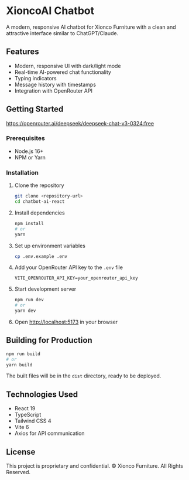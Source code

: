 # XioncoAI Chatbot

A modern, responsive AI chatbot for Xionco Furniture with a clean and attractive interface similar to ChatGPT/Claude.

## Features

- Modern, responsive UI with dark/light mode
- Real-time AI-powered chat functionality
- Typing indicators
- Message history with timestamps
- Integration with OpenRouter API

## Getting Started

https://openrouter.ai/deepseek/deepseek-chat-v3-0324:free

### Prerequisites

- Node.js 16+
- NPM or Yarn

### Installation

1. Clone the repository

   ```bash
   git clone <repository-url>
   cd chatbot-ai-react
   ```

2. Install dependencies

   ```bash
   npm install
   # or
   yarn
   ```

3. Set up environment variables

   ```bash
   cp .env.example .env
   ```

4. Add your OpenRouter API key to the `.env` file

   ```
   VITE_OPENROUTER_API_KEY=your_openrouter_api_key
   ```

5. Start development server

   ```bash
   npm run dev
   # or
   yarn dev
   ```

6. Open [http://localhost:5173](http://localhost:5173) in your browser

## Building for Production

```bash
npm run build
# or
yarn build
```

The built files will be in the `dist` directory, ready to be deployed.

## Technologies Used

- React 19
- TypeScript
- Tailwind CSS 4
- Vite 6
- Axios for API communication

## License

This project is proprietary and confidential.
© Xionco Furniture. All Rights Reserved.
